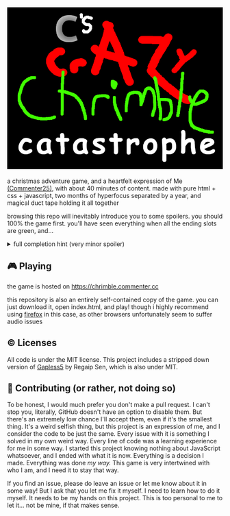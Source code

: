 # <a href="https://chrimble.commenter.cc"><img alt="Crazy Chrimble Catastrophy" src="assets/ico/logo.png" align="center"></a>

a christmas adventure game, and a heartfelt expression of Me [(Commenter25)](https://commenter.cc), with about 40 minutes of content. made with pure html + css + javascript, two months of hyperfocus separated by a year, and magical duct tape holding it all together

browsing this repo will inevitably introduce you to some spoilers. you should 100% the game first. you'll have seen everything when all the ending slots are green, and...
<details>
  <summary>full completion hint (very minor spoiler)</summary>
  you've followed the instructions of the red text after murdering. you should get all the other endings first
</details>

## 🎮 Playing
the game is hosted on https://chrimble.commenter.cc

this repository is also an entirely self-contained copy of the game. you can just download it, open index.html, and play! though i highly recommend using [firefox](https://firefox.com) in this case, as other browsers unfortunately seem to suffer audio issues

## © Licenses
All code is under the MIT license. This project includes a stripped down version of [Gapless5](https://github.com/regosen/Gapless-5) by Regaip Sen, which is also under MIT.

## 🤝 Contributing (or rather, not doing so)
To be honest, I would much prefer you don't make a pull request. I can't stop you, literally, GitHub doesn't have an option to disable them. But there's an extremely low chance I'll accept them, even if it's the smallest thing. It's a weird selfish thing, but this project is an expression of me, and I consider the code to be just the same. Every issue with it is something I solved in my own weird way. Every line of code was a learning experience for me in some way. I started this project knowing nothing about JavaScript whatsoever, and I ended with what it is now. Everything is a decision I made. Everything was done *my way.* This game is very intertwined with who I am, and I need it to stay that way.

If you find an issue, please do leave an issue or let me know about it in some way! But I ask that you let me fix it myself. I need to learn how to do it myself. It needs to be my hands on this project. This is too personal to me to let it... not be mine, if that makes sense.
